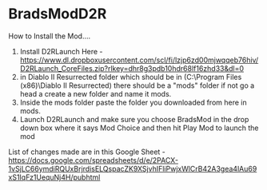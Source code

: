 # BradsModD2R
How to Install the Mod....
1. Install D2RLaunch Here - https://www.dl.dropboxusercontent.com/scl/fi/lzjp6zd00mjwqqeb76hiv/D2RLaunch_CoreFiles.zip?rlkey=dhr8g3pdb10hdr68lf16zhd33&dl=0
2. in Diablo II Resurrected folder which should be in (C:\Program Files (x86)\Diablo II Resurrected) there should be a "mods" folder if not go a head a create a new folder and name it mods.
3. Inside the mods folder paste the folder you downloaded from here in mods.
4. Launch D2RLaunch and make sure you choose BradsMod in the drop down box where it says Mod Choice and then hit Play Mod to launch the mod

List of changes made are in this Google Sheet - https://docs.google.com/spreadsheets/d/e/2PACX-1vSjLC66ymdiRQUxBrjrdisELQspacZK9XSjvhIFliPwjxWlCrB42A3gea4lAu69xS1IqFz1UequNj4H/pubhtml
